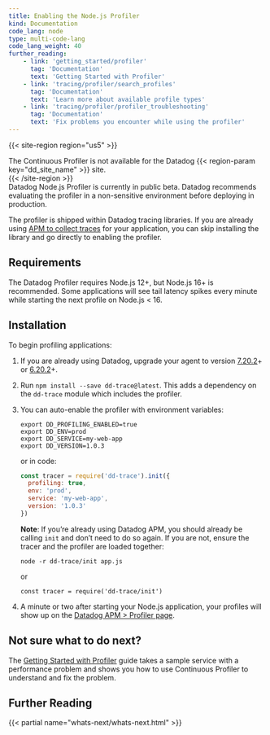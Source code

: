 ```yaml
---
title: Enabling the Node.js Profiler
kind: Documentation
code_lang: node
type: multi-code-lang
code_lang_weight: 40
further_reading:
    - link: 'getting_started/profiler'
      tag: 'Documentation'
      text: 'Getting Started with Profiler'
    - link: 'tracing/profiler/search_profiles'
      tag: 'Documentation'
      text: 'Learn more about available profile types'
    - link: 'tracing/profiler/profiler_troubleshooting'
      tag: 'Documentation'
      text: 'Fix problems you encounter while using the profiler'
---
```


{{< site-region region="us5" >}}
<div class="alert alert-warning">
  The Continuous Profiler is not available for the Datadog {{< region-param key="dd_site_name" >}} site.
</div>
{{< /site-region >}}

<div class="alert alert-warning">
Datadog Node.js Profiler is currently in public beta. Datadog recommends evaluating the profiler in a non-sensitive environment before deploying in production.
</div>

The profiler is shipped within Datadog tracing libraries. If you are already using [APM to collect traces][1] for your application, you can skip installing the library and go directly to enabling the profiler.

## Requirements

The Datadog Profiler requires Node.js 12+, but Node.js 16+ is recommended. Some applications will see tail latency spikes every minute while starting the next profile on Node.js < 16. 

## Installation

To begin profiling applications:

1. If you are already using Datadog, upgrade your agent to version [7.20.2][2]+ or [6.20.2][3]+.

2. Run `npm install --save dd-trace@latest`. This adds a dependency on the `dd-trace` module which includes the profiler.

3. You can auto-enable the profiler with environment variables:

    ```shell
    export DD_PROFILING_ENABLED=true
    export DD_ENV=prod
    export DD_SERVICE=my-web-app
    export DD_VERSION=1.0.3
    ```

    or in code:

    ```js
    const tracer = require('dd-trace').init({
      profiling: true,
      env: 'prod',
      service: 'my-web-app',
      version: '1.0.3'
    })
    ```

    **Note**: If you’re already using Datadog APM, you should already be calling `init` and don’t need to do so again. If you are not, ensure the tracer and the profiler are loaded together:

    ```node
    node -r dd-trace/init app.js
    ```

    or

    ```node
    const tracer = require('dd-trace/init')
    ```

4. A minute or two after starting your Node.js application, your profiles will show up on the [Datadog APM > Profiler page][4].

## Not sure what to do next?

The [Getting Started with Profiler][5] guide takes a sample service with a performance problem and shows you how to use Continuous Profiler to understand and fix the problem.

## Further Reading

{{< partial name="whats-next/whats-next.html" >}}

[1]: /tracing/setup_overview/
[2]: https://app.datadoghq.com/account/settings#agent/overview
[3]: https://app.datadoghq.com/account/settings?agent_version=6#agent
[4]: https://app.datadoghq.com/profiling
[5]: /getting_started/profiler/

